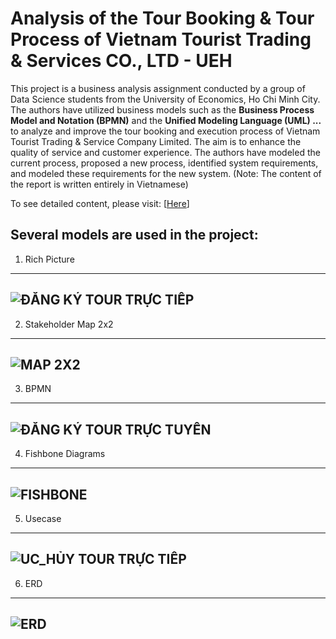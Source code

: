 # Analysis of the Tour Booking & Tour Process of Vietnam Tourist Trading & Services CO., LTD - UEH
This project is a business analysis assignment conducted by a group of Data Science students from the University of Economics, Ho Chi Minh City. The authors have utilized business models such as the **Business Process Model and Notation (BPMN)** and the **Unified Modeling Language (UML) ...** to analyze and improve the tour booking and execution process of Vietnam Tourist Trading & Service Company Limited. The aim is to enhance the quality of service and customer experience. The authors have modeled the current process, proposed a new process, identified system requirements, and modeled these requirements for the new system.
(Note: The content of the report is written entirely in Vietnamese)

To see detailed content, please visit: [[Here](https://drive.google.com/file/d/14i2lIZvCmLAphcF1rwYXJ1kYenm9hiB_/view?usp=sharing)]

## Several models are used in the project:

1. Rich Picture 
---
![ĐĂNG KÝ TOUR TRỰC TIẾP](https://github.com/Neyung/BA/assets/120383829/46d9d64c-678c-4258-b09c-aeabd5ae1fb0)
---

2. Stakeholder Map 2x2
---
![MAP 2X2](https://github.com/Neyung/BA/assets/120383829/c5add06f-793c-4021-9862-467a36a7e8da)
---

3. BPMN
---
![ĐĂNG KÝ TOUR TRỰC TUYẾN](https://github.com/Neyung/BA/assets/120383829/cc08d1f8-92a5-4a35-8349-7507f4d4d5b9)
---

4. Fishbone Diagrams
---
![FISHBONE](https://github.com/Neyung/BA/assets/120383829/cba28468-4cb2-4562-bc70-135b17387144)
---

5. Usecase
---
![UC_HỦY TOUR TRỰC TIẾP](https://github.com/Neyung/BA/assets/120383829/b8d2696b-417c-4483-ba4c-c9cd561701d1)
---


6. ERD
---
![ERD](https://github.com/Neyung/BA/assets/120383829/538486b6-6328-46cc-b795-d57c61b29af8)
---

